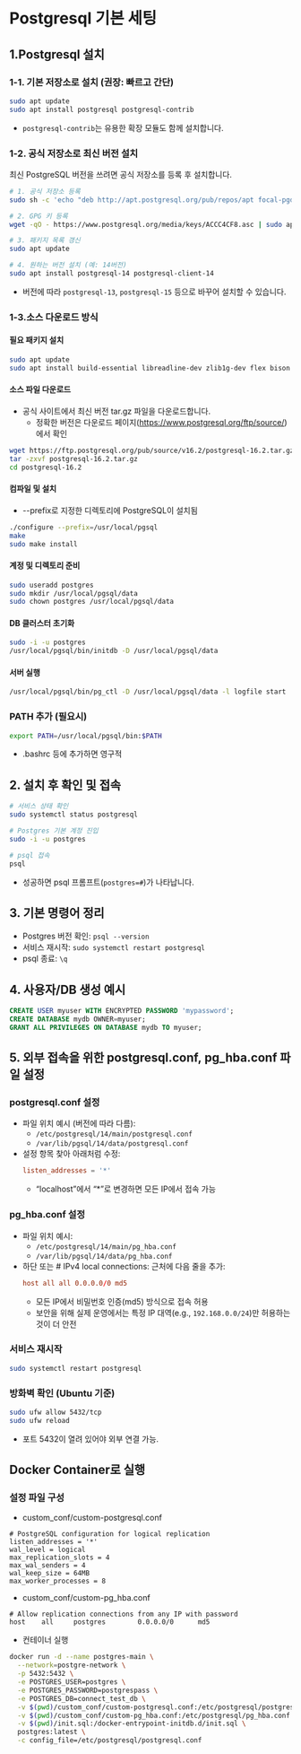 # Postgresql 기본 세팅

## 1.Postgresql 설치 

### 1-1. 기본 저장소로 설치 (권장: 빠르고 간단)
```bash
sudo apt update
sudo apt install postgresql postgresql-contrib
```
- `postgresql-contrib`는 유용한 확장 모듈도 함께 설치합니다.

### 1-2. 공식 저장소로 최신 버전 설치
최신 PostgreSQL 버전을 쓰려면 공식 저장소를 등록 후 설치합니다.
```bash
# 1. 공식 저장소 등록
sudo sh -c 'echo "deb http://apt.postgresql.org/pub/repos/apt focal-pgdg main" > /etc/apt/sources.list.d/pgdg.list'

# 2. GPG 키 등록
wget -qO - https://www.postgresql.org/media/keys/ACCC4CF8.asc | sudo apt-key add -

# 3. 패키지 목록 갱신
sudo apt update

# 4. 원하는 버전 설치 (예: 14버전)
sudo apt install postgresql-14 postgresql-client-14
```
- 버전에 따라 `postgresql-13`, `postgresql-15` 등으로 바꾸어 설치할 수 있습니다.


### 1-3.소스 다운로드 방식

#### 필요 패키지 설치
```bash
sudo apt update
sudo apt install build-essential libreadline-dev zlib1g-dev flex bison libxml2-dev libxslt-dev libssl-dev
```

#### 소스 파일 다운로드
- 공식 사이트에서 최신 버전 tar.gz 파일을 다운로드합니다.
  - 정확한 버전은 다운로드 페이지(https://www.postgresql.org/ftp/source/)에서 확인
```bash
wget https://ftp.postgresql.org/pub/source/v16.2/postgresql-16.2.tar.gz
tar -zxvf postgresql-16.2.tar.gz
cd postgresql-16.2
```

#### 컴파일 및 설치
- --prefix로 지정한 디렉토리에 PostgreSQL이 설치됨
```bash
./configure --prefix=/usr/local/pgsql
make
sudo make install
```


#### 계정 및 디렉토리 준비
```bash
sudo useradd postgres
sudo mkdir /usr/local/pgsql/data
sudo chown postgres /usr/local/pgsql/data
```

#### DB 클러스터 초기화
```bash
sudo -i -u postgres
/usr/local/pgsql/bin/initdb -D /usr/local/pgsql/data
```

#### 서버 실행
```bash
/usr/local/pgsql/bin/pg_ctl -D /usr/local/pgsql/data -l logfile start
```

### PATH 추가 (필요시)
```bash
export PATH=/usr/local/pgsql/bin:$PATH
```
- .bashrc 등에 추가하면 영구적




## 2. 설치 후 확인 및 접속
```bash
# 서비스 상태 확인
sudo systemctl status postgresql

# Postgres 기본 계정 진입
sudo -i -u postgres

# psql 접속
psql
```
- 성공하면 psql 프롬프트(`postgres=#`)가 나타납니다.

## 3. 기본 명령어 정리
- Postgres 버전 확인: `psql --version`
- 서비스 재시작: `sudo systemctl restart postgresql`
- psql 종료: `\q`

## 4. 사용자/DB 생성 예시
```sql
CREATE USER myuser WITH ENCRYPTED PASSWORD 'mypassword';
CREATE DATABASE mydb OWNER=myuser;
GRANT ALL PRIVILEGES ON DATABASE mydb TO myuser;
```

## 5. 외부 접속을 위한 postgresql.conf, pg_hba.conf 파일 설정

### postgresql.conf 설정
- 파일 위치 예시 (버전에 따라 다름):
  - `/etc/postgresql/14/main/postgresql.conf`
  - `/var/lib/pgsql/14/data/postgresql.conf`
- 설정 항목 찾아 아래처럼 수정:
  ```conf
  listen_addresses = '*'
  ```
  - “localhost”에서 “*”로 변경하면 모든 IP에서 접속 가능

### pg_hba.conf 설정
- 파일 위치 예시:
  - `/etc/postgresql/14/main/pg_hba.conf`
  - `/var/lib/pgsql/14/data/pg_hba.conf`
- 하단 또는 # IPv4 local connections: 근처에 다음 줄을 추가:
  ```conf
  host all all 0.0.0.0/0 md5
  ```
  - 모든 IP에서 비밀번호 인증(md5) 방식으로 접속 허용
  - 보안을 위해 실제 운영에서는 특정 IP 대역(e.g., `192.168.0.0/24`)만 허용하는 것이 더 안전

### 서비스 재시작
```bash
sudo systemctl restart postgresql
```

### 방화벽 확인 (Ubuntu 기준)
```bash
sudo ufw allow 5432/tcp
sudo ufw reload
```
- 포트 5432이 열려 있어야 외부 연결 가능.


## Docker Container로 실행

### 설정 파일 구성
- custom_conf/custom-postgresql.conf
```
# PostgreSQL configuration for logical replication
listen_addresses = '*'
wal_level = logical
max_replication_slots = 4
max_wal_senders = 4
wal_keep_size = 64MB
max_worker_processes = 8
```

- custom_conf/custom-pg_hba.conf
```
# Allow replication connections from any IP with password
host    all     postgres        0.0.0.0/0      md5
```

- 컨테이너 실행
```sh
docker run -d --name postgres-main \
  --network=postgre-network \
  -p 5432:5432 \
  -e POSTGRES_USER=postgres \
  -e POSTGRES_PASSWORD=postgrespass \
  -e POSTGRES_DB=connect_test_db \
  -v $(pwd)/custom_conf/custom-postgresql.conf:/etc/postgresql/postgresql.conf \
  -v $(pwd)/custom_conf/custom-pg_hba.conf:/etc/postgresql/pg_hba.conf \
  -v $(pwd)/init.sql:/docker-entrypoint-initdb.d/init.sql \
  postgres:latest \
  -c config_file=/etc/postgresql/postgresql.conf
```


